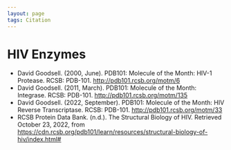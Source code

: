 ```yaml
---
layout: page
tags: Citation 
---
```


# HIV Enzymes

- David Goodsell. (2000, June). PDB101: Molecule of the Month: HIV-1 Protease. RCSB: PDB-101. http://pdb101.rcsb.org/motm/6
- David Goodsell. (2011, March). PDB101: Molecule of the Month: Integrase. RCSB: PDB-101. http://pdb101.rcsb.org/motm/135
- David Goodsell. (2022, September). PDB101: Molecule of the Month: HIV Reverse Transcriptase. RCSB: PDB-101. http://pdb101.rcsb.org/motm/33
- RCSB Protein Data Bank. (n.d.). The Structural Biology of HIV. Retrieved October 23, 2022, from https://cdn.rcsb.org/pdb101/learn/resources/structural-biology-of-hiv/index.html#
